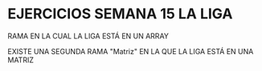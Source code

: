 # EJERCICIOS SEMANA 15 LA LIGA

RAMA EN LA CUAL LA LIGA ESTÁ EN UN ARRAY

EXISTE UNA SEGUNDA RAMA "Matriz" EN LA QUE LA LIGA ESTÁ EN UNA MATRIZ